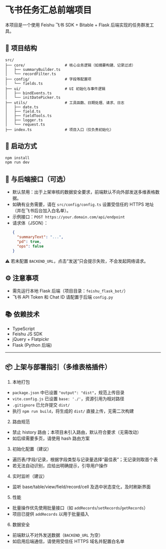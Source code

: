 # 飞书任务汇总前端项目

本项目是一个使用 Feishu 飞书 SDK + Bitable + Flask 后端实现的任务群发工具。

## 📁 项目结构

```
src/
├── core/                  # 核心业务逻辑（如摘要构建、记录过滤）
│   ├── summaryBuilder.ts
│   └── recordFilter.ts
├── config/                # 字段等配置项
│   └── fields.ts
├── ui/                    # UI 初始化与事件逻辑
│   ├── bindEvents.ts
│   └── initDatePicker.ts
├── utils/                 # 工具函数、日期处理、请求、日志
│   ├── date.ts
│   ├── field.ts
│   ├── fieldTools.ts
│   ├── logger.ts
│   └── request.ts
├── index.ts               # 项目入口（仅负责初始化）
```

## 🚀 启动方式

```bash
npm install
npm run dev
```

## 📡 与后端接口（可选）

- 默认禁用：出于上架审核的数据安全要求，前端默认不向外部发送多维表格数据。
- 如确有业务需要，请在 `src/config/config.ts` 设置受信任的 HTTPS 地址（并在飞书后台加入白名单）。
- 示例接口：`POST https://your.domain.com/api/endpoint`
- 请求体（JSON）：
  ```json
  {
    "summaryText": "...",
    "pd": true,
    "ops": false
  }
  ```
⚠️ 若未配置 `BACKEND_URL`，点击“发送”只会提示失败，不会发起网络请求。

## ⚙️ 注意事项

- 需先运行本地 Flask 后端（项目目录：`feishu_flask_bot/`）
- 飞书 API Token 和 Chat ID 请配置于后端 `config.py`

## 📚 依赖技术

- TypeScript
- Feishu JS SDK
- jQuery + Flatpickr
- Flask (Python 后端)

---

## 📦 上架与部署指引（多维表格插件）

1) 本地打包
- `package.json` 中已设置 `"output": "dist"`，规范上传目录
- `vite.config.js` 已设置 `base: './'`，资源引用为相对路径
- `.gitignore` 已允许提交 `dist/`
- 执行 `npm run build`，将生成的 `dist/` 直接上传，无需二次构建

2) 路由规范
- 禁止 history 路由；本项目未引入路由，默认符合要求（无需改动）
- 如后续需要多页，请使用 hash 路由方案

3) 初始化配置（建议）
- 遍历表/字段/记录，根据字段类型与记录量选择“最佳表”；无记录则取首个表
- 若无法自动识别，应给出明确提示，引导用户操作

4) 实时监听（建议）
- 监听 base/table/view/field/record/cell 及选中状态变化，及时刷新界面

5) 性能
- 批量操作优先使用批量接口（如 `addRecords`/`setRecords`/`getRecords`）
- 项目已提供 `addRecords` 以用于批量插入

6) 数据安全
- 前端默认不对外发送数据（`BACKEND_URL` 为空）
- 如启用后端通信，请使用受信任 HTTPS 域名并配置白名单
